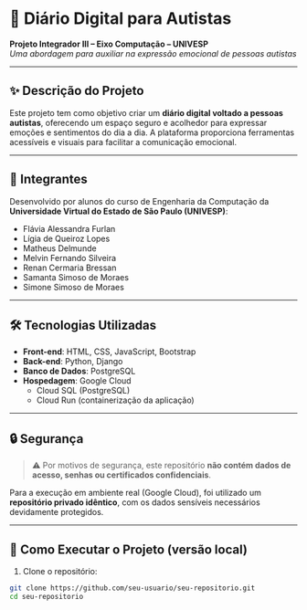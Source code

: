 # 🧠 Diário Digital para Autistas  
**Projeto Integrador III – Eixo Computação – UNIVESP**  
*Uma abordagem para auxiliar na expressão emocional de pessoas autistas*

---

## ✨ Descrição do Projeto

Este projeto tem como objetivo criar um **diário digital voltado a pessoas autistas**, oferecendo um espaço seguro e acolhedor para expressar emoções e sentimentos do dia a dia. A plataforma proporciona ferramentas acessíveis e visuais para facilitar a comunicação emocional.

---

## 👥 Integrantes

Desenvolvido por alunos do curso de Engenharia da Computação da **Universidade Virtual do Estado de São Paulo (UNIVESP)**:

- Flávia Alessandra Furlan  
- Lígia de Queiroz Lopes  
- Matheus Delmunde  
- Melvin Fernando Silveira  
- Renan Cermaria Bressan  
- Samanta Simoso de Moraes  
- Simone Simoso de Moraes  

---

## 🛠️ Tecnologias Utilizadas

- **Front-end**: HTML, CSS, JavaScript, Bootstrap  
- **Back-end**: Python, Django  
- **Banco de Dados**: PostgreSQL  
- **Hospedagem**: Google Cloud  
  - Cloud SQL (PostgreSQL)  
  - Cloud Run (containerização da aplicação)  

---

## 🔒 Segurança

> ⚠️ Por motivos de segurança, este repositório **não contém dados de acesso, senhas ou certificados confidenciais**.

Para a execução em ambiente real (Google Cloud), foi utilizado um **repositório privado idêntico**, com os dados sensíveis necessários devidamente protegidos.

---

## 🚀 Como Executar o Projeto (versão local)

1. Clone o repositório:

```bash
git clone https://github.com/seu-usuario/seu-repositorio.git
cd seu-repositorio
